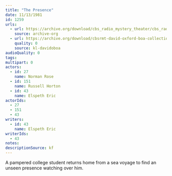 ```yaml
---
title: "The Presence"
date: 11/13/1981
id: 1259
urls: 
  - url: https://archive.org/download/cbs_radio_mystery_theater/cbs_radio_mystery_theater-1251-1300.zip/cbs_radio_mystery_theater-1251-1300%2Fcbsrmt_1259_the_presence.mp3
    source: archive-org
  - url: https://archive.org/download/cbsrmt-david-oxford-boa-collection/CBSRMT-811113-1259-The-Presence-(32-22)-[2007]-{BoA}.mp3
    quality: 0
    source: kl-davidoboa
audioQuality: 0
tags: 
multipart: 0
actors:  
  - id: 27
    name: Norman Rose  
  - id: 151
    name: Russell Horton  
  - id: 43
    name: Elspeth Eric
actorIds:  
  - 27  
  - 151  
  - 43
writers:  
  - id: 43
    name: Elspeth Eric
writerIds:  
  - 43
notes: 
descriptionSource: kf
---
```

A pampered college student returns home from a sea voyage to find an unseen presence watching over him.
